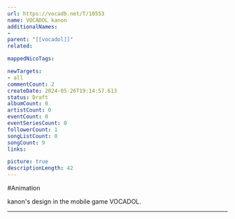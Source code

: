 ```yaml
---
url: https://vocadb.net/T/10553
name: VOCADOL kanon
additionalNames: 
- 
parent: "[[vocadol]]"
related:

mappedNicoTags:

newTargets:
- all
commentCount: 2
createDate: 2024-05-26T19:14:57.613
status: Draft
albumCount: 0
artistCount: 0
eventCount: 0
eventSeriesCount: 0
followerCount: 1
songListCount: 0
songCount: 9
links: 

picture: true
descriptionLength: 42
---
```


#Animation

kanon's design in the mobile game VOCADOL.

---

